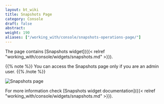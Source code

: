 ```yaml
---
layout: bt_wiki
title: Snapshots Page
category: Console
draft: false
abstract:
weight: 190
aliases: ["/working_with/console/snapshots-operations-page/"]
---
```


The page contains [Snapshots widget]({{< relref "working_with/console/widgets/snapshots.md" >}}).

{{% note %}}
You can access the Snapshots page only if you are an admin user.
{{% /note %}}

![Snapshots page]( /images/ui/pages/snapshots-page.png )

For more information check [Snapshots widget documentation]({{< relref "working_with/console/widgets/snapshots.md" >}}).
